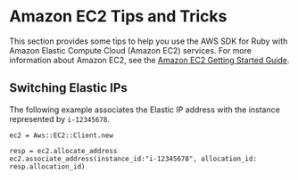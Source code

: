 # Amazon EC2 Tips and Tricks<a name="ec2-tips"></a>

This section provides some tips to help you use the AWS SDK for Ruby with Amazon Elastic Compute Cloud \(Amazon EC2\) services\. For more information about Amazon EC2, see the [Amazon EC2 Getting Started Guide](https://docs.aws.amazon.com/AWSEC2/latest/GettingStartedGuide/)\.

## Switching Elastic IPs<a name="aws-ruby-sdk-ec2-tip-switch-elastic-ips"></a>

The following example associates the Elastic IP address with the instance represented by `i-12345678`\.

```
ec2 = Aws::EC2::Client.new

resp = ec2.allocate_address
ec2.associate_address(instance_id:"i-12345678", allocation_id: resp.allocation_id)
```